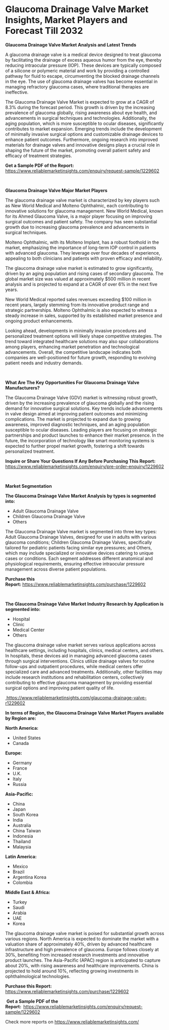<p><h1>Glaucoma Drainage Valve Market Insights, Market Players and Forecast Till 2032</h1></p><p><strong>Glaucoma Drainage Valve Market Analysis and Latest Trends</strong></p>
<p><p>A glaucoma drainage valve is a medical device designed to treat glaucoma by facilitating the drainage of excess aqueous humor from the eye, thereby reducing intraocular pressure (IOP). These devices are typically composed of a silicone or polymeric material and work by providing a controlled pathway for fluid to escape, circumventing the blocked drainage channels in the eye. The use of glaucoma drainage valves has become essential in managing refractory glaucoma cases, where traditional therapies are ineffective.</p><p>The Glaucoma Drainage Valve Market is expected to grow at a CAGR of 8.3% during the forecast period. This growth is driven by the increasing prevalence of glaucoma globally, rising awareness about eye health, and advancements in surgical techniques and technologies. Additionally, the aging population, which is more susceptible to ocular diseases, significantly contributes to market expansion. Emerging trends include the development of minimally invasive surgical options and customizable drainage devices to enhance patient outcomes. Furthermore, ongoing research into improved materials for drainage valves and innovative designs plays a crucial role in shaping the future of the market, promoting overall patient safety and efficacy of treatment strategies.</p></p>
<p><strong>Get a Sample PDF of the Report:&nbsp;</strong> <a href="https://www.reliablemarketinsights.com/enquiry/request-sample/1229602?utm_campaign=2002&utm_medium=2&utm_source=Github&utm_content=ia&utm_term=05032025&utm_id=glaucoma-drainage-valve">https://www.reliablemarketinsights.com/enquiry/request-sample/1229602</a></p>
<p>&nbsp;</p>
<p><strong>Glaucoma Drainage Valve Major Market Players</strong></p>
<p><p>The glaucoma drainage valve market is characterized by key players such as New World Medical and Molteno Ophthalmic, each contributing to innovative solutions for glaucoma management. New World Medical, known for its Ahmed Glaucoma Valve, is a major player focusing on improving surgical outcomes and patient safety. The company has seen substantial growth due to increasing glaucoma prevalence and advancements in surgical techniques.</p><p>Molteno Ophthalmic, with its Molteno Implant, has a robust foothold in the market, emphasizing the importance of long-term IOP control in patients with advanced glaucoma. They leverage over four decades of experience, appealing to both clinicians and patients with proven efficacy and reliability.</p><p>The glaucoma drainage valve market is estimated to grow significantly, driven by an aging population and rising cases of secondary glaucoma. The global market size was valued at approximately $500 million in recent analysis and is projected to expand at a CAGR of over 6% in the next five years. </p><p>New World Medical reported sales revenues exceeding $100 million in recent years, largely stemming from its innovative product range and strategic partnerships. Molteno Ophthalmic is also expected to witness a steady increase in sales, supported by its established market presence and ongoing product enhancements.</p><p>Looking ahead, developments in minimally invasive procedures and personalized treatment options will likely shape competitive strategies. The trend toward integrated healthcare solutions may also spur collaborations among players, enhancing market penetration and technological advancements. Overall, the competitive landscape indicates both companies are well-positioned for future growth, responding to evolving patient needs and industry demands.</p></p>
<p>&nbsp;</p>
<p><strong>What Are The Key Opportunities For Glaucoma Drainage Valve Manufacturers?</strong></p>
<p><p>The Glaucoma Drainage Valve (GDV) market is witnessing robust growth, driven by the increasing prevalence of glaucoma globally and the rising demand for innovative surgical solutions. Key trends include advancements in valve design aimed at improving patient outcomes and minimizing complications. The market is projected to expand due to growing awareness, improved diagnostic techniques, and an aging population susceptible to ocular diseases. Leading players are focusing on strategic partnerships and product launches to enhance their market presence. In the future, the incorporation of technology like smart monitoring systems is expected to further propel market growth, fostering a shift towards personalized treatment.</p></p>
<p><strong>Inquire or Share Your Questions If Any Before Purchasing This Report:</strong> <a href="https://www.reliablemarketinsights.com/enquiry/pre-order-enquiry/1229602?utm_campaign=2002&utm_medium=2&utm_source=Github&utm_content=ia&utm_term=05032025&utm_id=glaucoma-drainage-valve">https://www.reliablemarketinsights.com/enquiry/pre-order-enquiry/1229602</a></p>
<p>&nbsp;</p>
<p><strong>Market Segmentation</strong></p>
<p><strong>The Glaucoma Drainage Valve Market Analysis by types is segmented into:</strong></p>
<p><ul><li>Adult Glaucoma Drainage Valve</li><li>Children Glaucoma Drainage Valve</li><li>Others</li></ul></p>
<p><p>The Glaucoma Drainage Valve market is segmented into three key types: Adult Glaucoma Drainage Valves, designed for use in adults with various glaucoma conditions; Children Glaucoma Drainage Valves, specifically tailored for pediatric patients facing similar eye pressures; and Others, which may include specialized or innovative devices catering to unique cases or conditions. Each segment addresses different anatomical and physiological requirements, ensuring effective intraocular pressure management across diverse patient populations.</p></p>
<p><strong>Purchase this Report:&nbsp;</strong><a href="https://www.reliablemarketinsights.com/purchase/1229602?utm_campaign=2002&utm_medium=2&utm_source=Github&utm_content=ia&utm_term=05032025&utm_id=glaucoma-drainage-valve">https://www.reliablemarketinsights.com/purchase/1229602</a></p>
<p>&nbsp;</p>
<p><strong>The Glaucoma Drainage Valve Market Industry Research by Application is segmented into:</strong></p>
<p><ul><li>Hospital</li><li>Clinic</li><li>Medical Center</li><li>Others</li></ul></p>
<p><p>The glaucoma drainage valve market serves various applications across healthcare settings, including hospitals, clinics, medical centers, and others. In hospitals, these devices aid in managing advanced glaucoma cases through surgical interventions. Clinics utilize drainage valves for routine follow-ups and outpatient procedures, while medical centers offer specialized care and advanced treatments. Additionally, other facilities may include research institutions and rehabilitation centers, collectively contributing to effective glaucoma management by providing essential surgical options and improving patient quality of life.</p></p>
<p><a href="https://www.reliablemarketinsights.com/glaucoma-drainage-valve-r1229602?utm_campaign=2002&utm_medium=2&utm_source=Github&utm_content=ia&utm_term=05032025&utm_id=glaucoma-drainage-valve">&nbsp;https://www.reliablemarketinsights.com/glaucoma-drainage-valve-r1229602</a></p>
<p><strong>In terms of Region, the Glaucoma Drainage Valve Market Players available by Region are:</strong></p>
<p>
    <p> <strong> North America: </strong>
        <ul>
            <li>United States</li>
            <li>Canada</li>
        </ul>
        </p> 
    <p> <strong> Europe: </strong>
        <ul>
            <li>Germany</li>
            <li>France</li>
            <li>U.K.</li>
            <li>Italy</li>
            <li>Russia</li>
        </ul>
        </p> 
    <p> <strong> Asia-Pacific: </strong>
        <ul>
            <li>China</li>
            <li>Japan</li>
            <li>South Korea</li>
            <li>India</li>
            <li>Australia</li>
            <li>China Taiwan</li>
            <li>Indonesia</li>
            <li>Thailand</li>
            <li>Malaysia</li>
        </ul>
        </p> 
    <p> <strong> Latin America: </strong>
        <ul>
            <li>Mexico</li>
            <li>Brazil</li>
            <li>Argentina Korea</li>
            <li>Colombia</li>
        </ul>
        </p> 
    <p> <strong> Middle East & Africa: </strong>
        <ul>
            <li>Turkey</li>
            <li>Saudi</li>
            <li>Arabia</li>
            <li>UAE</li>
            <li>Korea</li>
        </ul>
    </p>
    </p>
<p><p>The glaucoma drainage valve market is poised for substantial growth across various regions. North America is expected to dominate the market with a valuation share of approximately 40%, driven by advanced healthcare infrastructure and high prevalence of glaucoma. Europe follows closely at 30%, benefiting from increased research investments and innovative product launches. The Asia-Pacific (APAC) region is anticipated to capture about 20%, with rising awareness and healthcare improvements. China is projected to hold around 10%, reflecting growing investments in ophthalmological technologies.</p></p>
<p><strong>Purchase this Report: </strong><a href="https://www.reliablemarketinsights.com/purchase/1229602?utm_campaign=2002&utm_medium=2&utm_source=Github&utm_content=ia&utm_term=05032025&utm_id=glaucoma-drainage-valve">https://www.reliablemarketinsights.com/purchase/1229602</a></p>
<p>&nbsp;<strong>Get a Sample PDF of the Report:&nbsp;&nbsp;</strong><a href="https://www.reliablemarketinsights.com/enquiry/request-sample/1229602?utm_campaign=2002&utm_medium=2&utm_source=Github&utm_content=ia&utm_term=05032025&utm_id=glaucoma-drainage-valve">https://www.reliablemarketinsights.com/enquiry/request-sample/1229602</a></p>
<p><strong></strong></p>
<p>Check more reports on <a href="https://www.reliablemarketinsights.com/?utm_campaign=2002&utm_medium=2&utm_source=Github&utm_content=ia&utm_term=05032025&utm_id=glaucoma-drainage-valve">https://www.reliablemarketinsights.com/</a></p>
